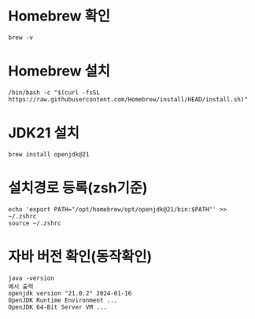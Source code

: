 # Homebrew 확인
    brew -v
# Homebrew 설치
    /bin/bash -c "$(curl -fsSL https://raw.githubusercontent.com/Homebrew/install/HEAD/install.sh)"
# JDK21 설치
    brew install openjdk@21
# 설치경로 등록(zsh기준)
    echo 'export PATH="/opt/homebrew/opt/openjdk@21/bin:$PATH"' >> ~/.zshrc
    source ~/.zshrc

# 자바 버전 확인(동작확인)
    java -version
    예시 출력
    openjdk version "21.0.2" 2024-01-16
    OpenJDK Runtime Environment ...
    OpenJDK 64-Bit Server VM ...